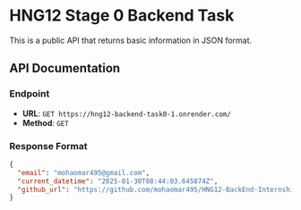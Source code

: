 # HNG12 Stage 0 Backend Task

This is a public API that returns basic information in JSON format.

## API Documentation

### Endpoint
- **URL**: `GET https://hng12-backend-task0-1.onrender.com/`
- **Method**: `GET`

### Response Format
```json
{
  "email": "mohaomar495@gmail.com",
  "current_datetime": "2025-01-30T08:44:03.645874Z",
  "github_url": "https://github.com/mohaomar495/HNG12-BackEnd-Internship/tree/main/task0/basic_info_api"
}
